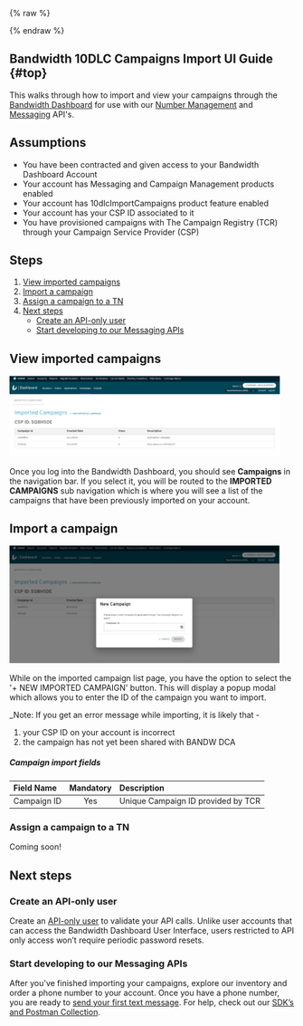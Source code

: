 {% raw %}
<section class="campaignManagementGuides">
{% endraw %}

# Bandwidth 10DLC Campaigns Import UI Guide {#top}

This walks through how to import and view your campaigns through the [Bandwidth Dashboard](dashboard.bandwidth.com) for use with our [Number Management](../../numbers/about.md) and [Messaging](../../messaging/about.md) API's.

## Assumptions
* You have been contracted and given access to your Bandwidth Dashboard Account
* Your account has Messaging and Campaign Management products enabled
* Your account has 10dlcImportCampaigns product feature enabled
* Your account has your CSP ID associated to it
* You have provisioned campaigns with The Campaign Registry (TCR) through your Campaign Service Provider (CSP)

## Steps
1. [View imported campaigns](#view-imported-campaigns)
1. [Import a campaign](#import-a-campaign)
1. [Assign a campaign to a TN](#assign-a-campaign-to-a-tn)
1. [Next steps](#next-steps)
    * [Create an API-only user](#create-an-api-only-user)
    * [Start developing to our Messaging APIs](#start-developing-to-our-messaging-apis)

## View imported campaigns
<img src="../../images/campaign-import-list.png" style="max-width:95%">

Once you log into the Bandwidth Dashboard, you should see **Campaigns** in the navigation bar. 
If you select it, you will be routed to the **IMPORTED CAMPAIGNS** sub navigation 
which is where you will see a list of the campaigns that have been previously imported on your account. 

## Import a campaign
<img src="../../images/campaign-import-modal.png" style="max-width:95%">

While on the imported campaign list page, you have the option to select the '+ NEW IMPORTED CAMPAIGN' button.
This will display a popup modal which allows you to enter the ID of the campaign you want to import.

_Note: If you get an error message while importing, it is likely that -
1) your CSP ID on your account is incorrect
2) the campaign has not yet been shared with BANDW DCA

##### Campaign import fields
| Field Name                     | Mandatory | Description                                                                                                                        |
|:-------------------------------|:---------:|:-----------------------------------------------------------------------------------------------------------------------------------|
| Campaign ID                    | Yes       | Unique Campaign ID provided by TCR                                                                                                       |

### Assign a campaign to a TN
Coming soon!

## Next steps
### Create an API-only user
Create an [API-only user](../../guides/accountCredentials.md) to validate your API calls. Unlike user accounts that can access the Bandwidth Dashboard User Interface, users restricted to API only access won’t require periodic password resets.

### Start developing to our Messaging APIs
After you've finished importing your campaigns, explore our inventory and order a phone number to your account. Once you have a phone number, you are ready to [send your first text message](../../messaging/methods/messages/createMessage.md). For help, check out our [SDK’s and Postman Collection](../../sdks/about.md).
